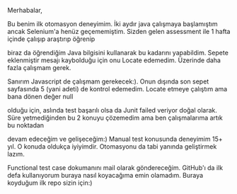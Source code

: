 Merhabalar, 

Bu benim ilk otomasyon deneyimim. İki aydır java çalışmaya başlamıştım ancak Selenium'a henüz geçememiştim. Sizden gelen assessment ile 1 hafta içinde çalışıp araştırıp öğrenip 

biraz da öğrendiğim Java bilgisini kullanarak bu kadarını yapabildim. Sepete eklenmiştir mesajı kaybolduğu için onu Locate edemedim. Üzerinde daha fazla çalışmam gerek. 

Sanırım Javascript de çalışmam gerekecek:). Onun dışında son sepet sayfasında 5 (yani adeti) de kontrol edemedim. Locate etmeye çalıştım ama bana dönen değer null 

olduğu için, aslında test başarılı olsa da Junit failed veriyor doğal olarak. Süre yetmediğinden bu 2 konuyu çözemedim ama ben çalışmalarıma artık bu noktadan 

devam edeceğim ve gelişeceğim:) Manual test konusunda deneyimim 15+ yıl. O konuda oldukça iyiyimdir. Otomasyonu da tabi yanında geliştirmek lazım. 

Functional test case dokumanını mail olarak göndereceğim. GitHub'ı da ilk defa kullanıyorum buraya nasıl koyacağıma emin olamadım. Buraya koyduğum ilk repo sizin için:) 
